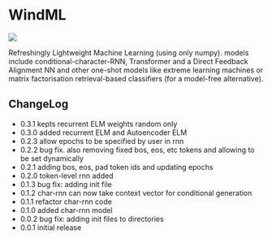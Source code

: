# WindML

![](images/logo.png)

Refreshingly Lightweight Machine Learning (using only numpy). models include conditional-character-RNN, Transformer and a Direct Feedback Alignment NN and other one-shot models like extreme learning machines or matrix factorisation retrieval-based classifiers (for a model-free alternative). 

## ChangeLog
- 0.3.1 kepts recurrent ELM weights random only
- 0.3.0 added recurrent ELM and Autoencoder ELM
- 0.2.3 allow epochs to be specified by user in rnn
- 0.2.2 bug fix. also removing fixed bos, eos, etc tokens and allowing to be set dynamically
- 0.2.1 adding bos, eos, pad token ids and updating epochs
- 0.2.0 token-level rnn added
- 0.1.3 bug fix: adding init file
- 0.1.2 char-rnn can now take context vector for conditional generation
- 0.1.1 refactor char-rnn code
- 0.1.0 added char-rnn model
- 0.0.2 bug fix: adding init files to directories
- 0.0.1 initial release